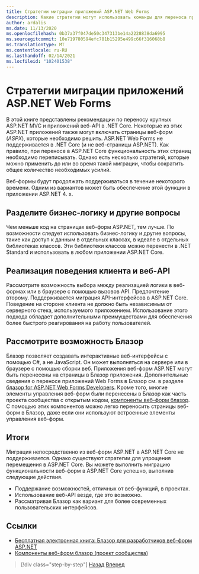 ```yaml
---
title: Стратегии миграции приложений ASP.NET Web Forms
description: Какие стратегии могут использовать команды для переноса приложений ASP.NET Web Forms в .NET Core?
author: ardalis
ms.date: 11/13/2020
ms.openlocfilehash: 0b37a37f047de50c347313be14a2228838da6995
ms.sourcegitcommit: 10e719780594efc781b15295e499c66f316068b8
ms.translationtype: MT
ms.contentlocale: ru-RU
ms.lasthandoff: 02/14/2021
ms.locfileid: "102401538"
---
```

# <a name="strategies-for-migrating-aspnet-web-forms-apps"></a>Стратегии миграции приложений ASP.NET Web Forms

В этой книге представлены рекомендации по переносу крупных ASP.NET MVC и приложений веб-API в .NET Core. Некоторые из этих ASP.NET приложений также могут включать страницы веб-форм (*ASPX*), которые необходимо решить. ASP.NET Web Forms не поддерживается в .NET Core (и не веб-страницы ASP.NET). Как правило, при переносе в ASP.NET Core функциональность этих страниц необходимо переписывать. Однако есть несколько стратегий, которые можно применить до или во время такой миграции, чтобы сократить общее количество необходимых усилий.

Веб-формы будут продолжать поддерживаться в течение некоторого времени. Одним из вариантов может быть обеспечение этой функции в приложении ASP.NET 4. x.

## <a name="separate-business-logic-and-other-concerns"></a>Разделите бизнес-логику и другие вопросы

Чем меньше код на страницах веб-форм ASP.NET, тем лучше. По возможности следует использовать бизнес-логику и другие вопросы, такие как доступ к данным в отдельных классах, в идеале в отдельных библиотеках классов. Эти библиотеки классов можно перенести в .NET Standard и использовать в любом приложении ASP.NET Core.

## <a name="implement-client-behavior-and-web-apis"></a>Реализация поведения клиента и веб-API

Рассмотрите возможность выбора между реализацией логики в веб-формах или в браузере с помощью вызовов API. Предпочтение второму. Поддерживается миграция API-интерфейсов в ASP.NET Core. Поведение на стороне клиента не должно быть независимым от серверного стека, используемого приложением. Использование этого подхода обладает дополнительными преимуществами для обеспечения более быстрого реагирования на работу пользователей.

## <a name="consider-blazor"></a>Рассмотрите возможность Блазор

Блазор позволяет создавать интерактивные веб-интерфейсы с помощью C#, а не JavaScript. Он может выполняться на сервере или в браузере с помощью сборки веб. Приложения веб-форм ASP.NET могут быть перенесены на страницы в Блазор приложения. Дополнительные сведения о переносе приложений Web Forms в Блазор см. в разделе [блазор for ASP.NET Web Forms Developers](https://devblogs.microsoft.com/aspnet/blazor-aspnet-webforms-ebook/). Кроме того, многие элементы управления веб-форм были перенесены в Блазор как часть проекта сообщества с открытым кодом, [компоненты веб-форм блазор](https://fritzandfriends.github.io/BlazorWebFormsComponents/). С помощью этих компонентов можно легко переносить страницы веб-форм в Блазор, даже если они используют встроенные элементы управления веб-форм.

## <a name="summary"></a>Итоги

Миграция непосредственно из веб-форм ASP.NET в ASP.NET Core не поддерживается. Однако существуют стратегии для упрощения перемещения в ASP.NET Core. Вы можете выполнить миграцию функциональности веб-форм в ASP.NET Core успешно, выполнив следующие действия.

* Поддержание возможностей, отличных от веб-функций, в проектах.
* Использование веб-API везде, где это возможно.
* Рассматривая Блазор как вариант для более современных пользовательских интерфейсов.

## <a name="references"></a>Ссылки

- [Бесплатная электронная книга: Блазор для разработчиков веб-форм ASP.NET](https://devblogs.microsoft.com/aspnet/blazor-aspnet-webforms-ebook/)
- [Компоненты веб-форм блазор (проект сообщества)](https://fritzandfriends.github.io/BlazorWebFormsComponents/)

>[!div class="step-by-step"]
>[Назад](incremental-migration-strategies.md)
>[Вперед](deployment-strategies.md)
